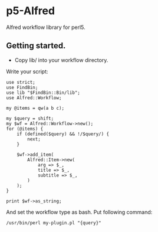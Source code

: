 # p5-Alfred

Alfred workflow library for perl5.

## Getting started.

 * Copy lib/ into your workflow directory.

Write your script:

    use strict;
    use FindBin;
    use lib "$FindBin::Bin/lib";
    use Alfred::Workflow;

    my @items = qw(a b c);
    
    my $query = shift;
    my $wf = Alfred::Workflow->new();
    for (@items) {
        if (defined($query) && !/$query/) {
            next;
        }

        $wf->add_item(
            Alfred::Item->new(
                arg => $_,
                title => $_,
                subtitle => $_,
            )
        );
    }

    print $wf->as_string;

And set the workflow type as bash.
Put following command:

    /usr/bin/perl my-plugin.pl "{query}"

